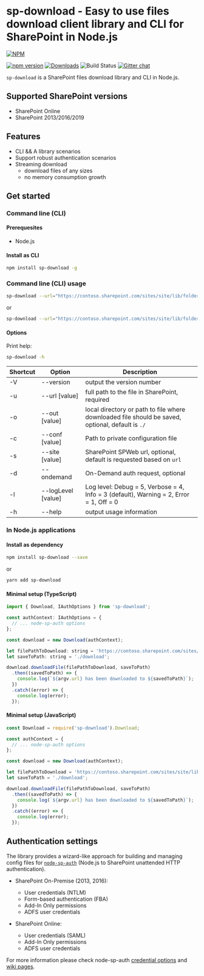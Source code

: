 # sp-download - Easy to use files download client library and CLI for SharePoint in Node.js

[![NPM](https://nodei.co/npm/sp-download.png?mini=true&downloads=true&downloadRank=true&stars=true)](https://nodei.co/npm/sp-download/)

[![npm version](https://badge.fury.io/js/sp-download.svg)](https://badge.fury.io/js/sp-download)
[![Downloads](https://img.shields.io/npm/dm/sp-download.svg)](https://www.npmjs.com/package/sp-download)
![Build Status](https://koltyakov.visualstudio.com/SPNode/_apis/build/status/sp-download?branchName=master)
[![Gitter chat](https://badges.gitter.im/gitterHQ/gitter.png)](https://gitter.im/sharepoint-node/Lobby)

`sp-download` is a SharePoint files download library and CLI in Node.js.

## Supported SharePoint versions

- SharePoint Online
- SharePoint 2013/2016/2019

## Features

- CLI && A library scenarios
- Support robust authentication scenarios
- Streaming download
  - download files of any sizes
  - no memory consumption growth

## Get started

### Command line (CLI)

#### Prerequesites

- Node.js

#### Install as CLI

```bash
npm install sp-download -g
```

### Command line (CLI) usage

```bash
sp-download --url="https://contoso.sharepoint.com/sites/site/lib/folder/file.ext" --out="./download"
```

or

```bash
sp-download --url="https://contoso.sharepoint.com/sites/site/lib/folder/file.ext" --out="./download/filename.ext"
```

#### Options

Print help:

```bash
sp-download -h
```

| Shortcut | Option | Description |
| --- | --- | --- |
| -V | --version | output the version number  |
| -u | --url [value] | full path to the file in SharePoint, required |
| -o | --out [value] | local directory or path to file where downloaded file should be saved, optional, default is `./` |
| -c | --conf [value] | Path to private configuration file |
| -s | --site [value] | SharePoint SPWeb url, optional, default is requested based on `url` |
| -d | --ondemand | On-Demand auth request, optional |
| -l | --logLevel [value] | Log level: Debug = 5, Verbose = 4, Info = 3 (default), Warning = 2, Error = 1, Off = 0 |
| -h | --help | output usage information |

### In Node.js applications

#### Install as dependency

```bash
npm install sp-download --save
```

or

```bash
yarn add sp-download
```

#### Minimal setup (TypeScript)

```javascript
import { Download, IAuthOptions } from 'sp-download';

const authContext: IAuthOptions = {
  // ... node-sp-auth options
};

const download = new Download(authContext);

let filePathToDownload: string = 'https://contoso.sharepoint.com/sites/site/lib/folder/file.ext';
let saveToPath: string = './download';

download.downloadFile(filePathToDownload, saveToPath)
  .then((savedToPath) => {
    console.log(`${argv.url} has been downloaded to ${savedToPath}`);
  })
  .catch((error) => {
    console.log(error);
  });
```

#### Minimal setup (JavaScript)

```javascript
const Download = require('sp-download').Download;

const authContext = {
  // ... node-sp-auth options
};

const download = new Download(authContext);

let filePathToDownload = 'https://contoso.sharepoint.com/sites/site/lib/folder/file.ext';
let saveToPath = './download';

download.downloadFile(filePathToDownload, saveToPath)
  .then((savedToPath) => {
    console.log(`${argv.url} has been downloaded to ${savedToPath}`);
  })
  .catch((error) => {
    console.log(error);
  });
```

## Authentication settings

The library provides a wizard-like approach for building and managing config files for [`node-sp-auth`](https://github.com/s-KaiNet/node-sp-auth) (Node.js to SharePoint unattended HTTP authentication).

- SharePoint On-Premise (2013, 2016):
  - User credentials (NTLM)
  - Form-based authentication (FBA)
  - Add-In Only permissions
  - ADFS user credentials

- SharePoint Online:
  - User credentials (SAML)
  - Add-In Only permissions
  - ADFS user credentials

For more information please check node-sp-auth [credential options](https://github.com/s-KaiNet/node-sp-auth#params) and [wiki pages](https://github.com/s-KaiNet/node-sp-auth/wiki).